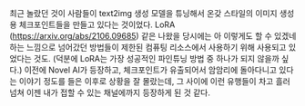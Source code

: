 최근 놀랐던 것이 사람들이 text2img 생성 모델을 튜닝해서 온갖 스타일의 이미지 생성용 체크포인트들을 만들고 있다는 것이었다. LoRA (https://arxiv.org/abs/2106.09685) 같은 나왔을 당시에는 아 이렇게도 할 수 있겠네 하는 느낌으로 넘어갔던 방법들이 제한된 컴퓨팅 리소스에서 사용하기 위해 사용되고 있었다는 것도. (덕분에 LoRA는 가장 성공적인 파인튜닝 방법 중 하나가 되지 않을까 싶다.) 이전에 Novel AI가 등장하고, 체크포인트가 유출되어서 암암리에 돌아다니고 있다는 이야기 정도를 들은 이후로 상황을 잘 몰랐는데, 그 사이에 이런 유행들이 차고 흘러넘쳐 이젠 내가 접할 수 있는 채널에까지 등장하게 된 것 같다.

